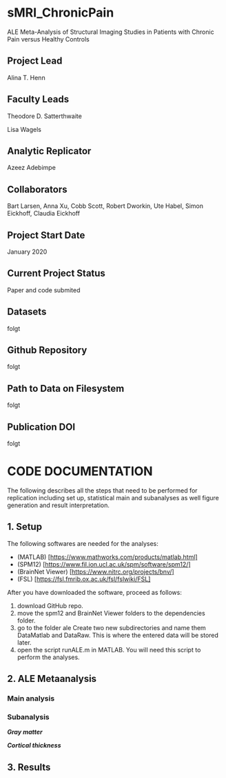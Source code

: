 # sMRI_ChronicPain
ALE Meta-Analysis of Structural Imaging Studies in Patients with Chronic Pain versus Healthy Controls


## Project Lead
Alina T. Henn

## Faculty Leads
Theodore D. Satterthwaite

Lisa Wagels

## Analytic Replicator
Azeez Adebimpe

## Collaborators
Bart Larsen, Anna Xu, Cobb Scott, Robert Dworkin, Ute Habel, Simon Eickhoff, Claudia Eickhoff

## Project Start Date
January 2020

## Current Project Status
Paper and code submited 

## Datasets
folgt

## Github Repository
folgt

## Path to Data on Filesystem
folgt

## Publication DOI
folgt


# CODE DOCUMENTATION
The following describes all the steps that need to be performed for replication including set up, statistical main and subanalyses as well figure generation and result interpretation. 

## 1. Setup
The following softwares are needed for the analyses:
* (MATLAB) [https://www.mathworks.com/products/matlab.html]
* (SPM12) [https://www.fil.ion.ucl.ac.uk/spm/software/spm12/]
* (BrainNet Viewer) [https://www.nitrc.org/projects/bnv/]
* (FSL) [https://fsl.fmrib.ox.ac.uk/fsl/fslwiki/FSL]

After you have downloaded the software, proceed as follows: 
1. download GitHub repo.
2. move the spm12 and BrainNet Viewer folders to the dependencies folder. 
3. go to the folder ale
 Create two new subdirectories and name them DataMatlab and DataRaw. This is where the entered data will be stored later.
4. open the script runALE.m in MATLAB. You will need this script to perform the analyses. 


## 2. ALE Metaanalysis
### Main analysis

### Subanalysis
***Gray matter***

***Cortical thickness***

## 3. Results



